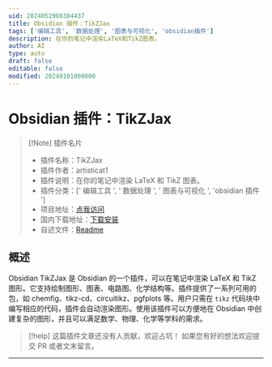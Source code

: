 ```yaml
---
uid: 2024052908384437
title: Obsidian 插件：TikZJax
tags: ['编辑工具', '数据处理', '图表与可视化', 'obsidian插件']
description: 在你的笔记中渲染LaTeX和TikZ图表。
author: AI
type: auto
draft: false
editable: false
modified: 20240101000000
---
```


# Obsidian 插件：TikZJax

> [!Note] 插件名片
> - 插件名称：TikZJax
> - 插件作者：artisticat1
> - 插件说明：在你的笔记中渲染 LaTeX 和 TikZ 图表。
> - 插件分类：[' 编辑工具 ', ' 数据处理 ', ' 图表与可视化 ', 'obsidian 插件 ']
> - 项目地址：[点我访问](https://github.com/artisticat1/obsidian-tikzjax)
> - 国内下载地址：[下载安装](https://pkmer.cn/products/plugin/pluginMarket/?obsidian-tikzjax)
> - 自述文件：[Readme](https://ghproxy.net/https://raw.githubusercontent.com/artisticat1/obsidian-tikzjax/main/README.md)

## 概述

Obsidian TikZJax 是 Obsidian 的一个插件，可以在笔记中渲染 LaTeX 和 TikZ 图形。它支持绘制图形、图表、电路图、化学结构等。插件提供了一系列可用的包，如 chemfig、tikz-cd、circuitikz、pgfplots 等。用户只需在 `tikz` 代码块中编写相应的代码，插件会自动渲染图形。使用该插件可以方便地在 Obsidian 中创建复杂的图形，并且可以满足数学、物理、化学等学科的需求。

> [!help]
> 这篇插件文章还没有人贡献，欢迎占坑！
> 如果您有好的想法欢迎提交 PR 或者文末留言。

---



